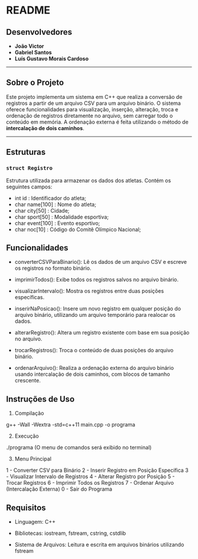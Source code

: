 # README

## Desenvolvedores

- **João Victor**
- **Gabriel Santos**
- **Luís Gustavo Morais Cardoso** 

---

## Sobre o Projeto

Este projeto implementa um sistema em C++ que realiza a conversão de registros a partir de um arquivo CSV para um arquivo binário. O sistema oferece funcionalidades para visualização, inserção, alteração, troca e ordenação de registros diretamente no arquivo, sem carregar todo o conteúdo em memória. A ordenação externa é feita utilizando o método de **intercalação de dois caminhos**.

---

## Estruturas

### `struct Registro`

Estrutura utilizada para armazenar os dados dos atletas. Contém os seguintes campos:

- int    id : Identificador do atleta;
- char   name[100] : Nome do atleta;
- char   city[50] : Cidade;
- char   sport[50] : Modalidade esportiva;
- char   event[100] : Evento esportivo;
- char   noc[10] : Código do Comitê Olímpico Nacional;

## Funcionalidades
- converterCSVParaBinario():
Lê os dados de um arquivo CSV e escreve os registros no formato binário.

- imprimirTodos():
Exibe todos os registros salvos no arquivo binário.

- visualizarIntervalo():
Mostra os registros entre duas posições específicas.

- inserirNaPosicao():
Insere um novo registro em qualquer posição do arquivo binário, utilizando um arquivo temporário para realocar os dados.

- alterarRegistro():
Altera um registro existente com base em sua posição no arquivo.

- trocarRegistros():
Troca o conteúdo de duas posições do arquivo binário.

- ordenarArquivo():
Realiza a ordenação externa do arquivo binário usando intercalação de dois caminhos, com blocos de tamanho crescente.

## Instruções de Uso
1. Compilação

g++ -Wall -Wextra -std=c++11 main.cpp -o programa

2. Execução

./programa (O menu de comandos será exibido no terminal)

3. Menu Principal

1 - Converter CSV para Binário
2 - Inserir Registro em Posição Específica
3 - Visualizar Intervalo de Registros
4 - Alterar Registro por Posição
5 - Trocar Registros
6 - Imprimir Todos os Registros
7 - Ordenar Arquivo (Intercalação Externa)
0 - Sair do Programa

## Requisitos
- Linguagem: C++

- Bibliotecas: iostream, fstream, cstring, cstdlib

- Sistema de Arquivos: Leitura e escrita em arquivos binários utilizando fstream
